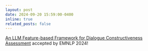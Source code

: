 ```yaml
---
layout: post
date: 2024-09-20 15:59:00-0400
inline: true
related_posts: false
---
```


[An LLM Feature-based Framework for Dialogue Constructiveness Assessment](https://arxiv.org/pdf/2406.14760v2) accepted by EMNLP 2024! 


